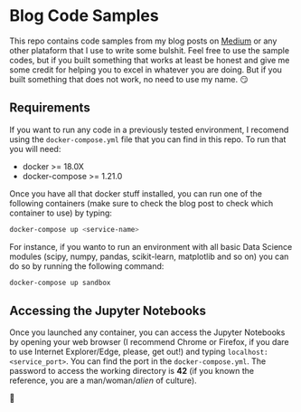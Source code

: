 # Blog Code Samples


This repo contains code samples from my blog posts on [Medium](https://medium.com/@engbrunoeilliar) or any other plataform that I use to write some bulshit. Feel free to use the sample codes, but if you built something that works at least be honest and give me some credit for helping you to excel in whatever you are doing. But if you built something that does not work, no need to use my name. :smirk:


## Requirements 

If you want to run any code in a previously tested environment, I recomend using the `docker-compose.yml` file that you can find in this repo. To run that you will need:

- docker >= 18.0X
- docker-compose >= 1.21.0

Once you have all that docker stuff installed, you can run one of the following containers (make sure to check the blog post to check which container to use) by typing:

```bash
docker-compose up <service-name>
```

For instance, if you wanto to run an environment with all basic Data Science modules (scipy, numpy, pandas, scikit-learn, matplotlib and so on) you can do so by running the following command:

```bash
docker-compose up sandbox
```

## Accessing the Jupyter Notebooks

Once you launched any container, you can access the Jupyter Notebooks by opening your web browser (I recommend Chrome or Firefox, if you dare to use Internet Explorer/Edge, please, get out!) and typing  `localhost:<service_port>`. You can find the port in the `docker-compose.yml`. The password to access the working directory is __42__ (if you known the reference, you are a man/woman/_alien_ of culture).


:rocket: